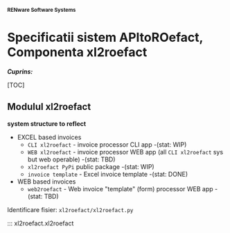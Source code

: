 <small>**RENware Software Systems**</small>

# Specificatii sistem APItoROefact, Componenta xl2roefact

***Cuprins:***

[TOC]


## Modulul xl2roefact

<!--#NOTE-[piu 231110] the information here should be replaced with content of doc `xl2roefact/README_xl2roefact.md` -->




<!-- TODO: info preluata din CHANGELOG: -->

**system structure to reflect**

* EXCEL based invoices
    * `CLI xl2roefact` - invoice processor CLI app -(stat: WIP)
    * `WEB xl2roefact` - invoice processor WEB app (all `CLI xl2roefact` sys but web operable) -(stat: TBD)
    * `xl2roefact PyPi` public package -(stat: WIP)
    * `invoice template` - Excel invoice template -(stat: DONE)
* WEB based invoices
    * `web2roefact` - Web invoice "template" (form) processor WEB app -(stat: TBD)







<!--#NOTE next are test made for using `mkdocstrings` library -->
Identificare fisier: `xl2roefact/xl2roefact.py`

::: xl2roefact.xl2roefact






